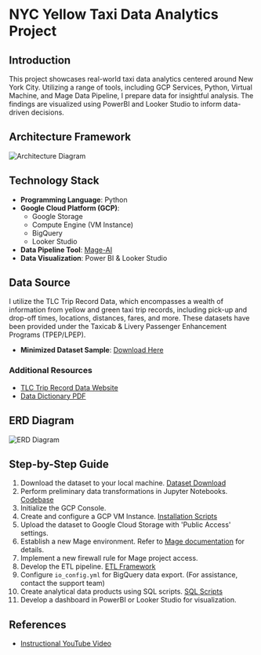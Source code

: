 # NYC Yellow Taxi Data Analytics Project

## Introduction
This project showcases real-world taxi data analytics centered around New York City. Utilizing a range of tools, including GCP Services, Python, Virtual Machine, and Mage Data Pipeline, I prepare data for insightful analysis. The findings are visualized using PowerBI and Looker Studio to inform data-driven decisions.

## Architecture Framework
![Architecture Diagram](https://github.com/tpham45/Taxi_Analytics/blob/main/Data%20Analytic%20Uber/ERD%20Diagram/architecture.jpg)

## Technology Stack
- **Programming Language**: Python
- **Google Cloud Platform (GCP)**:
  - Google Storage
  - Compute Engine (VM Instance)
  - BigQuery
  - Looker Studio
- **Data Pipeline Tool**: [Mage-AI](https://www.mage.ai/)
- **Data Visualization**: Power BI & Looker Studio

## Data Source
I utilize the TLC Trip Record Data, which encompasses a wealth of information from yellow and green taxi trip records, including pick-up and drop-off times, locations, distances, fares, and more. These datasets have been provided under the Taxicab & Livery Passenger Enhancement Programs (TPEP/LPEP).

- **Minimized Dataset Sample**: [Download Here](https://github.com/tpham45/Taxi_Analytics/blob/main/Data%20Analytic%20Uber/Data%20Source/yellow_tripdata_2023-11(cut)1.csv)

### Additional Resources
- [TLC Trip Record Data Website](https://www.nyc.gov/site/tlc/about/tlc-trip-record-data.page)
- [Data Dictionary PDF](https://www.nyc.gov/assets/tlc/downloads/pdf/data_dictionary_trip_records_yellow.pdf)

## ERD Diagram
![ERD Diagram](https://github.com/tpham45/Taxi_Analytics/blob/main/Data%20Analytic%20Uber/ERD%20Diagram/ERD%20Diagram.png)

## Step-by-Step Guide
1. Download the dataset to your local machine. [Dataset Download](https://github.com/tpham45/Taxi_Analytics/blob/main/Data%20Analytic%20Uber/Data%20Source/yellow_tripdata_2023-11(cut)1.csv)
2. Perform preliminary data transformations in Jupyter Notebooks. [Codebase](https://github.com/tpham45/Taxi_Analytics/blob/main/Data%20Analytic%20Uber/Python%20Script/data_transforming.ipynb)
3. Initialize the GCP Console.
4. Create and configure a GCP VM Instance. [Installation Scripts](https://github.com/tpham45/Taxi_Analytics/blob/main/Data%20Analytic%20Uber/Command%20Scripts/command.txt)
5. Upload the dataset to Google Cloud Storage with 'Public Access' settings.
6. Establish a new Mage environment. Refer to [Mage documentation](https://www.mage.ai/) for details.
7. Implement a new firewall rule for Mage project access.
8. Develop the ETL pipeline. [ETL Framework](https://github.com/tpham45/Taxi_Analytics/blob/main/Data%20Analytic%20Uber/Mage_AI/DataPipelineFrameWork/PipelineFrameWork.png)
9. Configure `io_config.yml` for BigQuery data export. (For assistance, contact the support team)
10. Create analytical data products using SQL scripts. [SQL Scripts](https://github.com/tpham45/Taxi_Analytics/blob/main/Data%20Analytic%20Uber/GCP%20BigQuery%20SQL/taxi_analytics_dp.sql)
11. Develop a dashboard in PowerBI or Looker Studio for visualization.

## References
- [Instructional YouTube Video](https://www.youtube.com/watch?v=WpQECq5Hx9g)
